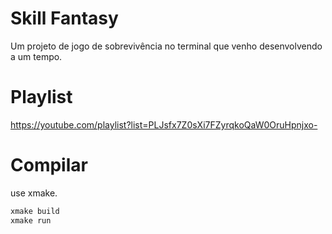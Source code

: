 # Skill Fantasy

Um projeto de jogo de sobrevivência no terminal que venho desenvolvendo a um tempo.

# Playlist

<https://youtube.com/playlist?list=PLJsfx7Z0sXi7FZyrqkoQaW0OruHpnjxo->

# Compilar

use xmake.

```sh
xmake build
xmake run
```
